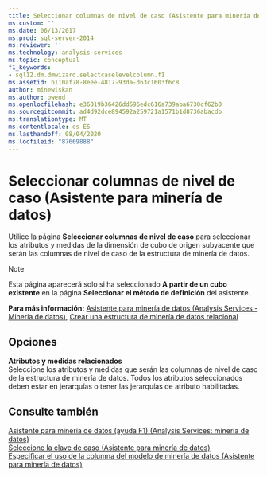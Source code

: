 ```yaml
---
title: Seleccionar columnas de nivel de caso (Asistente para minería de datos) | Microsoft Docs
ms.custom: ''
ms.date: 06/13/2017
ms.prod: sql-server-2014
ms.reviewer: ''
ms.technology: analysis-services
ms.topic: conceptual
f1_keywords:
- sql12.dm.dmwizard.selectcaselevelcolumn.f1
ms.assetid: b110af78-8eee-4817-93da-d63c1603f6c8
author: minewiskan
ms.author: owend
ms.openlocfilehash: e36019b36426dd596edc616a739aba6730cf62b0
ms.sourcegitcommit: ad4d92dce894592a259721a1571b1d8736abacdb
ms.translationtype: MT
ms.contentlocale: es-ES
ms.lasthandoff: 08/04/2020
ms.locfileid: "87669888"
---
```

# <a name="select-case-level-columns-data-mining-wizard"></a>Seleccionar columnas de nivel de caso (Asistente para minería de datos)
  Utilice la página **Seleccionar columnas de nivel de caso** para seleccionar los atributos y medidas de la dimensión de cubo de origen subyacente que serán las columnas de nivel de caso de la estructura de minería de datos.  
  
> [!NOTE]  
>  Esta página aparecerá solo si ha seleccionado **A partir de un cubo existente** en la página **Seleccionar el método de definición** del asistente.  
  
 **Para más información:** [Asistente para minería de datos &#40;Analysis Services - Minería de datos&#41;](data-mining/data-mining-wizard-analysis-services-data-mining.md), [Crear una estructura de minería de datos relacional](data-mining/create-a-relational-mining-structure.md)  
  
## <a name="options"></a>Opciones  
 **Atributos y medidas relacionados**  
 Seleccione los atributos y medidas que serán las columnas de nivel de caso de la estructura de minería de datos. Todos los atributos seleccionados deben estar en jerarquías o tener las jerarquías de atributo habilitadas.  
  
## <a name="see-also"></a>Consulte también  
 [Asistente para minería de datos (ayuda F1) &#40;Analysis Services: minería de datos&#41;](data-mining-wizard-f1-help-analysis-services-data-mining.md)   
 [Seleccione la clave de caso &#40;Asistente para minería de datos&#41;](select-the-case-key-data-mining-wizard.md)   
 [Especificar el uso de la columna del modelo de minería de datos &#40;Asistente para minería de datos&#41;](specify-mining-model-column-usage-data-mining-wizard.md)  
  
  
